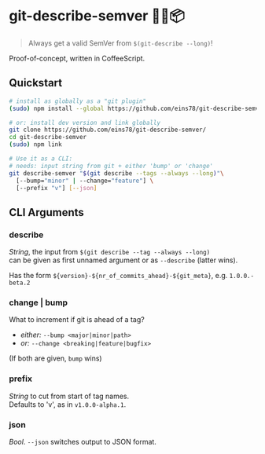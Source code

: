 # git-describe-semver 🌿📝📦

> Always get a valid SemVer from `$(git-describe --long)`!

Proof-of-concept, written in CoffeeScript.

## Quickstart

```bash
# install as globally as a "git plugin"
(sudo) npm install --global https://github.com/eins78/git-describe-semver/tarball/master

# or: install dev version and link globally
git clone https://github.com/eins78/git-describe-semver/
cd git-describe-semver
(sudo) npm link

# Use it as a CLI:
# needs: input string from git + either 'bump' or 'change'
git describe-semver "$(git describe --tags --always --long)"\
  [--bump="minor" | --change="feature"] \
  [--prefix "v"] [--json]
```

## CLI Arguments

### describe

*String*, the input from `$(git describe --tag --always --long)`  
  can be given as first unnamed argument or as `--describe` (latter wins).

Has the form `${version}-${nr_of_commits_ahead}-${git_meta}`,
e.g. `1.0.0.-beta.2`

### change | bump

What to increment if git is ahead of a tag?

- *either:* `--bump <major|minor|path>`
- *or:*     `--change <breaking|feature|bugfix>`

(If both are given, `bump` wins)

### prefix

*String* to cut from start of tag names.  
Defaults to 'v', as in `v1.0.0-alpha.1`.

### json

*Bool*. `--json` switches output to JSON format.

